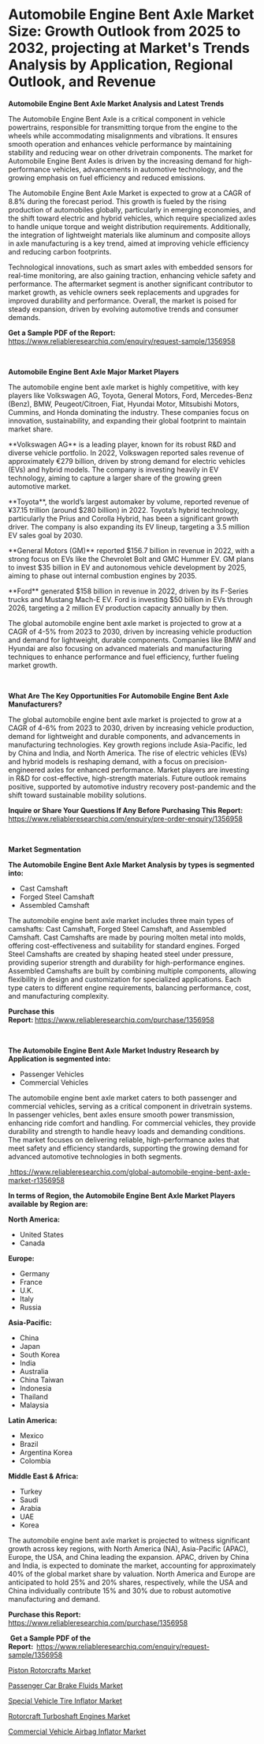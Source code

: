 <p><h1>Automobile Engine Bent Axle Market Size: Growth Outlook from 2025 to 2032, projecting at Market's Trends Analysis by Application, Regional Outlook, and Revenue</h1></p><p><strong>Automobile Engine Bent Axle Market Analysis and Latest Trends</strong></p>
<p><p>The Automobile Engine Bent Axle is a critical component in vehicle powertrains, responsible for transmitting torque from the engine to the wheels while accommodating misalignments and vibrations. It ensures smooth operation and enhances vehicle performance by maintaining stability and reducing wear on other drivetrain components. The market for Automobile Engine Bent Axles is driven by the increasing demand for high-performance vehicles, advancements in automotive technology, and the growing emphasis on fuel efficiency and reduced emissions.</p><p>The Automobile Engine Bent Axle Market is expected to grow at a CAGR of 8.8% during the forecast period. This growth is fueled by the rising production of automobiles globally, particularly in emerging economies, and the shift toward electric and hybrid vehicles, which require specialized axles to handle unique torque and weight distribution requirements. Additionally, the integration of lightweight materials like aluminum and composite alloys in axle manufacturing is a key trend, aimed at improving vehicle efficiency and reducing carbon footprints.</p><p>Technological innovations, such as smart axles with embedded sensors for real-time monitoring, are also gaining traction, enhancing vehicle safety and performance. The aftermarket segment is another significant contributor to market growth, as vehicle owners seek replacements and upgrades for improved durability and performance. Overall, the market is poised for steady expansion, driven by evolving automotive trends and consumer demands.</p></p>
<p><strong>Get a Sample PDF of the Report:&nbsp;</strong> <a href="https://www.reliableresearchiq.com/enquiry/request-sample/1356958?utm_campaign=1159&utm_medium=2&utm_source=Github&utm_content=ia&utm_term=23012025&utm_id=automobile-engine-bent-axle">https://www.reliableresearchiq.com/enquiry/request-sample/1356958</a></p>
<p>&nbsp;</p>
<p><strong>Automobile Engine Bent Axle Major Market Players</strong></p>
<p><p>The automobile engine bent axle market is highly competitive, with key players like Volkswagen AG, Toyota, General Motors, Ford, Mercedes-Benz (Benz), BMW, Peugeot/Citroen, Fiat, Hyundai Motor, Mitsubishi Motors, Cummins, and Honda dominating the industry. These companies focus on innovation, sustainability, and expanding their global footprint to maintain market share.</p><p>**Volkswagen AG** is a leading player, known for its robust R&D and diverse vehicle portfolio. In 2022, Volkswagen reported sales revenue of approximately €279 billion, driven by strong demand for electric vehicles (EVs) and hybrid models. The company is investing heavily in EV technology, aiming to capture a larger share of the growing green automotive market.</p><p>**Toyota**, the world’s largest automaker by volume, reported revenue of ¥37.15 trillion (around $280 billion) in 2022. Toyota’s hybrid technology, particularly the Prius and Corolla Hybrid, has been a significant growth driver. The company is also expanding its EV lineup, targeting a 3.5 million EV sales goal by 2030.</p><p>**General Motors (GM)** reported $156.7 billion in revenue in 2022, with a strong focus on EVs like the Chevrolet Bolt and GMC Hummer EV. GM plans to invest $35 billion in EV and autonomous vehicle development by 2025, aiming to phase out internal combustion engines by 2035.</p><p>**Ford** generated $158 billion in revenue in 2022, driven by its F-Series trucks and Mustang Mach-E EV. Ford is investing $50 billion in EVs through 2026, targeting a 2 million EV production capacity annually by then.</p><p>The global automobile engine bent axle market is projected to grow at a CAGR of 4-5% from 2023 to 2030, driven by increasing vehicle production and demand for lightweight, durable components. Companies like BMW and Hyundai are also focusing on advanced materials and manufacturing techniques to enhance performance and fuel efficiency, further fueling market growth.</p></p>
<p>&nbsp;</p>
<p><strong>What Are The Key Opportunities For Automobile Engine Bent Axle Manufacturers?</strong></p>
<p><p>The global automobile engine bent axle market is projected to grow at a CAGR of 4-6% from 2023 to 2030, driven by increasing vehicle production, demand for lightweight and durable components, and advancements in manufacturing technologies. Key growth regions include Asia-Pacific, led by China and India, and North America. The rise of electric vehicles (EVs) and hybrid models is reshaping demand, with a focus on precision-engineered axles for enhanced performance. Market players are investing in R&D for cost-effective, high-strength materials. Future outlook remains positive, supported by automotive industry recovery post-pandemic and the shift toward sustainable mobility solutions.</p></p>
<p><strong>Inquire or Share Your Questions If Any Before Purchasing This Report:</strong> <a href="https://www.reliableresearchiq.com/enquiry/pre-order-enquiry/1356958?utm_campaign=1159&utm_medium=2&utm_source=Github&utm_content=ia&utm_term=23012025&utm_id=automobile-engine-bent-axle">https://www.reliableresearchiq.com/enquiry/pre-order-enquiry/1356958</a></p>
<p>&nbsp;</p>
<p><strong>Market Segmentation</strong></p>
<p><strong>The Automobile Engine Bent Axle Market Analysis by types is segmented into:</strong></p>
<p><ul><li>Cast Camshaft</li><li>Forged Steel Camshaft</li><li>Assembled Camshaft</li></ul></p>
<p><p>The automobile engine bent axle market includes three main types of camshafts: Cast Camshaft, Forged Steel Camshaft, and Assembled Camshaft. Cast Camshafts are made by pouring molten metal into molds, offering cost-effectiveness and suitability for standard engines. Forged Steel Camshafts are created by shaping heated steel under pressure, providing superior strength and durability for high-performance engines. Assembled Camshafts are built by combining multiple components, allowing flexibility in design and customization for specialized applications. Each type caters to different engine requirements, balancing performance, cost, and manufacturing complexity.</p></p>
<p><strong>Purchase this Report:&nbsp;</strong><a href="https://www.reliableresearchiq.com/purchase/1356958?utm_campaign=1159&utm_medium=2&utm_source=Github&utm_content=ia&utm_term=23012025&utm_id=automobile-engine-bent-axle">https://www.reliableresearchiq.com/purchase/1356958</a></p>
<p>&nbsp;</p>
<p><strong>The Automobile Engine Bent Axle Market Industry Research by Application is segmented into:</strong></p>
<p><ul><li>Passenger Vehicles</li><li>Commercial Vehicles</li></ul></p>
<p><p>The automobile engine bent axle market caters to both passenger and commercial vehicles, serving as a critical component in drivetrain systems. In passenger vehicles, bent axles ensure smooth power transmission, enhancing ride comfort and handling. For commercial vehicles, they provide durability and strength to handle heavy loads and demanding conditions. The market focuses on delivering reliable, high-performance axles that meet safety and efficiency standards, supporting the growing demand for advanced automotive technologies in both segments.</p></p>
<p><a href="https://www.reliableresearchiq.com/global-automobile-engine-bent-axle-market-r1356958?utm_campaign=1159&utm_medium=2&utm_source=Github&utm_content=ia&utm_term=23012025&utm_id=automobile-engine-bent-axle">&nbsp;https://www.reliableresearchiq.com/global-automobile-engine-bent-axle-market-r1356958</a></p>
<p><strong>In terms of Region, the Automobile Engine Bent Axle Market Players available by Region are:</strong></p>
<p>
    <p> <strong> North America: </strong>
        <ul>
            <li>United States</li>
            <li>Canada</li>
        </ul>
        </p> 
    <p> <strong> Europe: </strong>
        <ul>
            <li>Germany</li>
            <li>France</li>
            <li>U.K.</li>
            <li>Italy</li>
            <li>Russia</li>
        </ul>
        </p> 
    <p> <strong> Asia-Pacific: </strong>
        <ul>
            <li>China</li>
            <li>Japan</li>
            <li>South Korea</li>
            <li>India</li>
            <li>Australia</li>
            <li>China Taiwan</li>
            <li>Indonesia</li>
            <li>Thailand</li>
            <li>Malaysia</li>
        </ul>
        </p> 
    <p> <strong> Latin America: </strong>
        <ul>
            <li>Mexico</li>
            <li>Brazil</li>
            <li>Argentina Korea</li>
            <li>Colombia</li>
        </ul>
        </p> 
    <p> <strong> Middle East & Africa: </strong>
        <ul>
            <li>Turkey</li>
            <li>Saudi</li>
            <li>Arabia</li>
            <li>UAE</li>
            <li>Korea</li>
        </ul>
    </p>
    </p>
<p><p>The automobile engine bent axle market is projected to witness significant growth across key regions, with North America (NA), Asia-Pacific (APAC), Europe, the USA, and China leading the expansion. APAC, driven by China and India, is expected to dominate the market, accounting for approximately 40% of the global market share by valuation. North America and Europe are anticipated to hold 25% and 20% shares, respectively, while the USA and China individually contribute 15% and 30% due to robust automotive manufacturing and demand.</p></p>
<p><strong>Purchase this Report: </strong><a href="https://www.reliableresearchiq.com/purchase/1356958?utm_campaign=1159&utm_medium=2&utm_source=Github&utm_content=ia&utm_term=23012025&utm_id=automobile-engine-bent-axle">https://www.reliableresearchiq.com/purchase/1356958</a></p>
<p>&nbsp;<strong>Get a Sample PDF of the Report:&nbsp;&nbsp;</strong><a href="https://www.reliableresearchiq.com/enquiry/request-sample/1356958?utm_campaign=1159&utm_medium=2&utm_source=Github&utm_content=ia&utm_term=23012025&utm_id=automobile-engine-bent-axle">https://www.reliableresearchiq.com/enquiry/request-sample/1356958</a></p>
<p><strong></strong></p>
<p><p><a href="https://www.linkedin.com/pulse/future-trends-global-piston-rotorcrafts-market-insights-uj6cc?utm_campaign=1159&utm_medium=2&utm_source=Github&utm_content=ia&utm_term=23012025&utm_id=automobile-engine-bent-axle">Piston Rotorcrafts Market</a></p><p><a href="https://www.linkedin.com/pulse/passenger-car-brake-fluids-market-outlook-2025-2032-projected-fvghf?utm_campaign=1159&utm_medium=2&utm_source=Github&utm_content=ia&utm_term=23012025&utm_id=automobile-engine-bent-axle">Passenger Car Brake Fluids Market</a></p><p><a href="https://github.com/lisaeichler20775/Market-Research-Report-List-1/blob/main/special-vehicle-tire-inflator-market.md?utm_campaign=1159&utm_medium=2&utm_source=Github&utm_content=ia&utm_term=23012025&utm_id=automobile-engine-bent-axle">Special Vehicle Tire Inflator Market</a></p><p><a href="https://www.linkedin.com/pulse/rotorcraft-turboshaft-engines-market-analysis-trends-share-o6fpe?utm_campaign=1159&utm_medium=2&utm_source=Github&utm_content=ia&utm_term=23012025&utm_id=automobile-engine-bent-axle">Rotorcraft Turboshaft Engines Market</a></p><p><a href="https://github.com/yankimber90yankim/Market-Research-Report-List-1/blob/main/commercial-vehicle-airbag-inflator-market.md?utm_campaign=1159&utm_medium=2&utm_source=Github&utm_content=ia&utm_term=23012025&utm_id=automobile-engine-bent-axle">Commercial Vehicle Airbag Inflator Market</a></p></p>